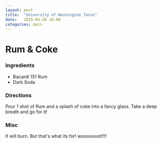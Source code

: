 ```yaml
---
layout: post
title:  "University of Washington Tacos"
date:   2015-04-28 10:00
categories: main
---
```


# Rum & Coke

### Ingredients
* Bacardi 151 Rum
* Dark Soda

### Directions
Pour 1 shot of Rum and a splash of coke into a fancy glass. Take a deep breath and go for it!

### Misc
It will burn. But that's what its for! wooooooot!!!!
